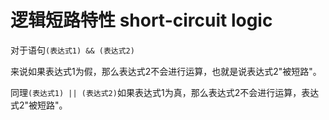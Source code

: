 # 逻辑短路特性 short-circuit logic

 对于语句`(表达式1) && (表达式2)`

  
来说如果表达式1为假，那么表达式2不会进行运算，也就是说表达式2"被短路"。

同理`(表达式1) || (表达式2)`如果表达式1为真，那么表达式2不会进行运算，表达式2"被短路"。

